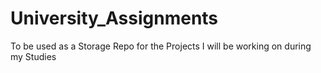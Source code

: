 # University_Assignments
To be used as a Storage Repo for the Projects I will be working on during my Studies
